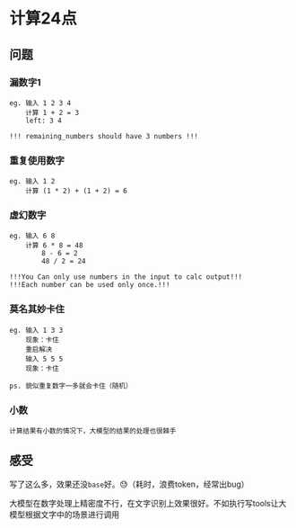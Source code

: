 # 计算24点

## 问题
### 漏数字1
```
eg. 输入 1 2 3 4
    计算 1 + 2 = 3
    left: 3 4
```

```
!!! remaining_numbers should have 3 numbers !!!
```

### 重复使用数字
```
eg. 输入 1 2
    计算 (1 * 2) + (1 + 2) = 6
```
### 虚幻数字
```
eg. 输入 6 8
    计算 6 * 8 = 48
        8 - 6 = 2
        48 / 2 = 24
```

```
!!!You Can only use numbers in the input to calc output!!!
!!!Each number can be used only once.!!!
```
### 莫名其妙卡住
```
eg. 输入 1 3 3
    现象：卡住
    重启解决
    输入 5 5 5
    现象：卡住

ps. 貌似重复数字一多就会卡住（随机）
```
### 小数
```
计算结果有小数的情况下，大模型的结果的处理也很棘手
```

## 感受
写了这么多，效果还没`base`好。😓（耗时，浪费token，经常出bug）

大模型在数字处理上精密度不行，在文字识别上效果很好。不如执行写tools让大模型根据文字中的场景进行调用